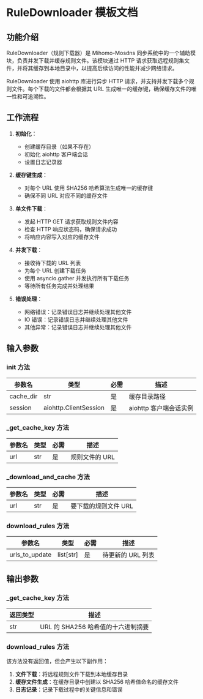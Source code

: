 # RuleDownloader 模板文档

## 功能介绍

RuleDownloader（规则下载器）是 Mihomo-Mosdns 同步系统中的一个辅助模块，负责并发下载并缓存规则文件。该模块通过 HTTP 请求获取远程规则集文件，并将其缓存到本地目录中，以提高后续访问的性能并减少网络请求。

RuleDownloader 使用 aiohttp 库进行异步 HTTP 请求，并支持并发下载多个规则文件。每个下载的文件都会根据其 URL 生成唯一的缓存键，确保缓存文件的唯一性和可追溯性。

## 工作流程

1. **初始化**：
   - 创建缓存目录（如果不存在）
   - 初始化 aiohttp 客户端会话
   - 设置日志记录器

2. **缓存键生成**：
   - 对每个 URL 使用 SHA256 哈希算法生成唯一的缓存键
   - 确保不同 URL 对应不同的缓存文件

3. **单文件下载**：
   - 发起 HTTP GET 请求获取规则文件内容
   - 检查 HTTP 响应状态码，确保请求成功
   - 将响应内容写入对应的缓存文件

4. **并发下载**：
   - 接收待下载的 URL 列表
   - 为每个 URL 创建下载任务
   - 使用 asyncio.gather 并发执行所有下载任务
   - 等待所有任务完成并处理结果

5. **错误处理**：
   - 网络错误：记录错误日志并继续处理其他文件
   - IO 错误：记录错误日志并继续处理其他文件
   - 其他异常：记录错误日志并继续处理其他文件

## 输入参数

### __init__ 方法

| 参数名 | 类型 | 必需 | 描述 |
|--------|------|------|------|
| cache_dir | str | 是 | 缓存目录路径 |
| session | aiohttp.ClientSession | 是 | aiohttp 客户端会话实例 |

### _get_cache_key 方法

| 参数名 | 类型 | 必需 | 描述 |
|--------|------|------|------|
| url | str | 是 | 规则文件的 URL |

### _download_and_cache 方法

| 参数名 | 类型 | 必需 | 描述 |
|--------|------|------|------|
| url | str | 是 | 要下载的规则文件 URL |

### download_rules 方法

| 参数名 | 类型 | 必需 | 描述 |
|--------|------|------|------|
| urls_to_update | list[str] | 是 | 待更新的 URL 列表 |

## 输出参数

### _get_cache_key 方法

| 返回类型 | 描述 |
|----------|------|
| str | URL 的 SHA256 哈希值的十六进制摘要 |

### download_rules 方法

该方法没有返回值，但会产生以下副作用：

1. **文件下载**：将远程规则文件下载到本地缓存目录
2. **缓存文件生成**：在缓存目录中创建以 SHA256 哈希值命名的缓存文件
3. **日志记录**：记录下载过程中的关键信息和错误